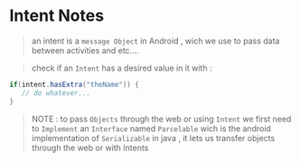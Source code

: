 # Intent Notes

> an intent is a `message Object` in Android , wich we use to pass data between activities   and etc....

> check if an `Intent` has a desired value in it with :
```java
if(intent.hasExtra("theName")) {
   // do whatever...
}
```

> NOTE : to pass `Objects` through the web or using `Intent` we first need to `Implement` an `Interface` named `Parcelable` wich is the android implementation of `Serializable` in java , it lets us transfer objects through the web or with Intents




